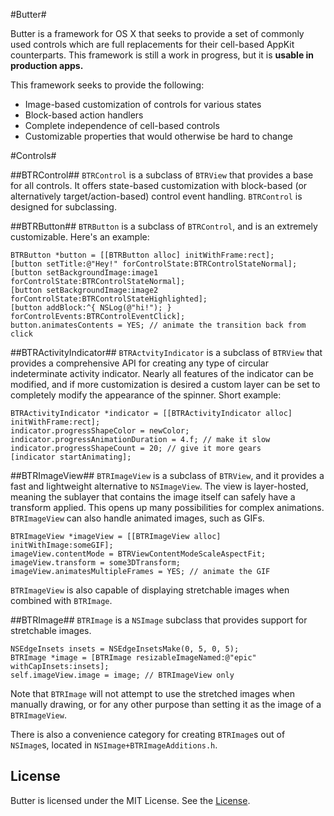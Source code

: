 #Butter#

Butter is a framework for OS X that seeks to provide a set of commonly used controls which are full replacements for their cell-based AppKit counterparts. This framework is still a work in progress, but it is **usable in production apps.**

This framework seeks to provide the following:

- Image-based customization of controls for various states
- Block-based action handlers
- Complete independence of cell-based controls
- Customizable properties that would otherwise be hard to change

#Controls#

##BTRControl##
`BTRControl` is a subclass of `BTRView` that provides a base for all controls. It offers state-based customization with block-based (or alternatively target/action-based) control event handling. `BTRControl` is designed for subclassing.

##BTRButton##
`BTRButton` is a subclass of `BTRControl`, and is an extremely customizable. Here's an example:

```objc
BTRButton *button = [[BTRButton alloc] initWithFrame:rect];
[button setTitle:@"Hey!" forControlState:BTRControlStateNormal];
[button setBackgroundImage:image1 forControlState:BTRControlStateNormal];
[button setBackgroundImage:image2 forControlState:BTRControlStateHighlighted];
[button addBlock:^{ NSLog(@"hi!"); } forControlEvents:BTRControlEventClick];
button.animatesContents = YES; // animate the transition back from click
```

##BTRActivityIndicator##
`BTRActvityIndicator` is a subclass of `BTRView` that provides a comprehensive API for creating any type of circular indeterminate activity indicator. Nearly all features of the indicator can be modified, and if more customization is desired a custom layer can be set to completely modify the appearance of the spinner. Short example:

```objc
BTRActivityIndicator *indicator = [[BTRActivityIndicator alloc] initWithFrame:rect];
indicator.progressShapeColor = newColor;
indicator.progressAnimationDuration = 4.f; // make it slow
indicator.progressShapeCount = 20; // give it more gears
[indicator startAnimating];
```

##BTRImageView##
`BTRImageView` is a subclass of `BTRView`, and it provides a fast and lightweight alternative to `NSImageView`. The view is layer-hosted, meaning the sublayer that contains the image itself can safely have a  transform applied. This opens up many possibilities for complex animations. `BTRImageView` can also handle animated images, such as GIFs.

```objc
BTRImageView *imageView = [[BTRImageView alloc] initWithImage:someGIF];
imageView.contentMode = BTRViewContentModeScaleAspectFit;
imageView.transform = some3DTransform;
imageView.animatesMultipleFrames = YES; // animate the GIF
```

`BTRImageView` is also capable of displaying stretchable images when combined with `BTRImage`.

##BTRImage##
`BTRImage` is a `NSImage` subclass that provides support for stretchable images.

```objc
NSEdgeInsets insets = NSEdgeInsetsMake(0, 5, 0, 5);
BTRImage *image = [BTRImage resizableImageNamed:@"epic" withCapInsets:insets];
self.imageView.image = image; // BTRImageView only
```
Note that `BTRImage` will not attempt to use the stretched images when manually drawing, or for any other purpose than setting it as the image of a `BTRImageView`.

There is also a convenience category for creating `BTRImage`s out of `NSImage`s, located in `NSImage+BTRImageAdditions.h`.

License
---
Butter is licensed under the MIT License. See the [License](https://github.com/ButterKit/Butter/blob/master/LICENSE.md).